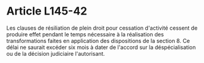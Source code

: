 # Article L145-42

Les clauses de résiliation de plein droit pour cessation d'activité cessent de produire effet pendant le temps nécessaire à la réalisation des transformations faites en application des dispositions de la section 8.   Ce délai ne saurait excéder six mois à dater de l'accord sur la déspécialisation ou de la décision judiciaire l'autorisant.